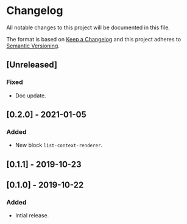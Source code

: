 # Changelog

All notable changes to this project will be documented in this file.

The format is based on [Keep a Changelog](http://keepachangelog.com/en/1.0.0/)
and this project adheres to [Semantic Versioning](http://semver.org/spec/v2.0.0.html).

## [Unreleased]

### Fixed
- Doc update.

## [0.2.0] - 2021-01-05

### Added

- New block `list-context-renderer`.

## [0.1.1] - 2019-10-23

## [0.1.0] - 2019-10-22

### Added

- Intial release.
